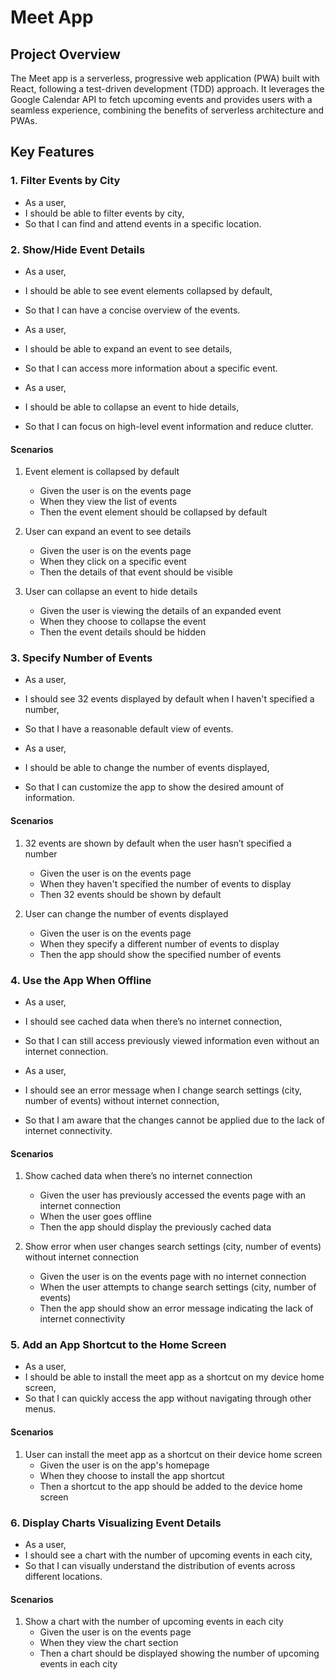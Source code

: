 # Meet App

## Project Overview

The Meet app is a serverless, progressive web application (PWA) built with React, following a test-driven development (TDD) approach. It leverages the Google Calendar API to fetch upcoming events and provides users with a seamless experience, combining the benefits of serverless architecture and PWAs.

## Key Features

### 1. Filter Events by City

- As a user,
- I should be able to filter events by city,
- So that I can find and attend events in a specific location.

### 2. Show/Hide Event Details

- As a user,
- I should be able to see event elements collapsed by default,
- So that I can have a concise overview of the events.

- As a user,
- I should be able to expand an event to see details,
- So that I can access more information about a specific event.

- As a user,
- I should be able to collapse an event to hide details,
- So that I can focus on high-level event information and reduce clutter.

#### Scenarios

1. Event element is collapsed by default
   - Given the user is on the events page
   - When they view the list of events
   - Then the event element should be collapsed by default

2. User can expand an event to see details
   - Given the user is on the events page
   - When they click on a specific event
   - Then the details of that event should be visible

3. User can collapse an event to hide details
   - Given the user is viewing the details of an expanded event
   - When they choose to collapse the event
   - Then the event details should be hidden

### 3. Specify Number of Events

- As a user,
- I should see 32 events displayed by default when I haven't specified a number,
- So that I have a reasonable default view of events.

- As a user,
- I should be able to change the number of events displayed,
- So that I can customize the app to show the desired amount of information.

#### Scenarios

1. 32 events are shown by default when the user hasn’t specified a number
   - Given the user is on the events page
   - When they haven't specified the number of events to display
   - Then 32 events should be shown by default

2. User can change the number of events displayed
   - Given the user is on the events page
   - When they specify a different number of events to display
   - Then the app should show the specified number of events

### 4. Use the App When Offline

- As a user,
- I should see cached data when there’s no internet connection,
- So that I can still access previously viewed information even without an internet connection.

- As a user,
- I should see an error message when I change search settings (city, number of events) without internet connection,
- So that I am aware that the changes cannot be applied due to the lack of internet connectivity.

#### Scenarios

1. Show cached data when there’s no internet connection
   - Given the user has previously accessed the events page with an internet connection
   - When the user goes offline
   - Then the app should display the previously cached data

2. Show error when user changes search settings (city, number of events) without internet connection
   - Given the user is on the events page with no internet connection
   - When the user attempts to change search settings (city, number of events)
   - Then the app should show an error message indicating the lack of internet connectivity

### 5. Add an App Shortcut to the Home Screen

- As a user,
- I should be able to install the meet app as a shortcut on my device home screen,
- So that I can quickly access the app without navigating through other menus.

#### Scenarios

1. User can install the meet app as a shortcut on their device home screen
   - Given the user is on the app's homepage
   - When they choose to install the app shortcut
   - Then a shortcut to the app should be added to the device home screen

### 6. Display Charts Visualizing Event Details

- As a user,
- I should see a chart with the number of upcoming events in each city,
- So that I can visually understand the distribution of events across different locations.

#### Scenarios

1. Show a chart with the number of upcoming events in each city
   - Given the user is on the events page
   - When they view the chart section
   - Then a chart should be displayed showing the number of upcoming events in each city
